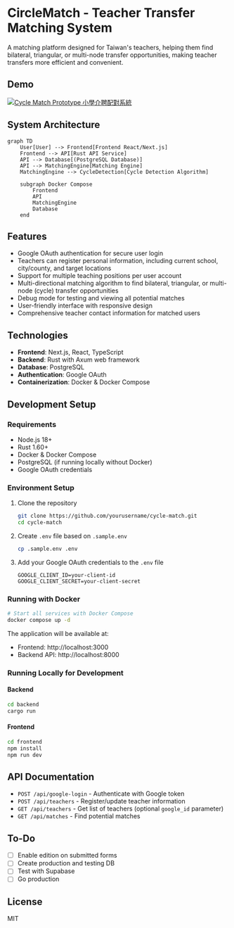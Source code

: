 # CircleMatch - Teacher Transfer Matching System

A matching platform designed for Taiwan's teachers, helping them find bilateral, triangular, or multi-node transfer opportunities, making teacher transfers more efficient and convenient.

## Demo
[![Cycle Match Prototype 小學介聘配對系統](https://cdn.loom.com/sessions/thumbnails/320e245d4ae4429699ec673a09967d7a-with-play.png)](https://www.loom.com/share/320e245d4ae4429699ec673a09967d7a)



## System Architecture

```mermaid
graph TD
    User[User] --> Frontend[Frontend React/Next.js]
    Frontend --> API[Rust API Service]
    API --> Database[(PostgreSQL Database)]
    API --> MatchingEngine[Matching Engine]
    MatchingEngine --> CycleDetection[Cycle Detection Algorithm]
    
    subgraph Docker Compose
        Frontend
        API
        MatchingEngine
        Database
    end
```

## Features

- Google OAuth authentication for secure user login
- Teachers can register personal information, including current school, city/county, and target locations
- Support for multiple teaching positions per user account
- Multi-directional matching algorithm to find bilateral, triangular, or multi-node (cycle) transfer opportunities
- Debug mode for testing and viewing all potential matches
- User-friendly interface with responsive design
- Comprehensive teacher contact information for matched users

## Technologies

- **Frontend**: Next.js, React, TypeScript
- **Backend**: Rust with Axum web framework
- **Database**: PostgreSQL
- **Authentication**: Google OAuth
- **Containerization**: Docker & Docker Compose

## Development Setup

### Requirements

- Node.js 18+
- Rust 1.60+
- Docker & Docker Compose
- PostgreSQL (if running locally without Docker)
- Google OAuth credentials

### Environment Setup

1. Clone the repository
   ```bash
   git clone https://github.com/yourusername/cycle-match.git
   cd cycle-match
   ```

2. Create `.env` file based on `.sample.env`
   ```bash
   cp .sample.env .env
   ```

3. Add your Google OAuth credentials to the `.env` file
   ```
   GOOGLE_CLIENT_ID=your-client-id
   GOOGLE_CLIENT_SECRET=your-client-secret
   ```

### Running with Docker

```bash
# Start all services with Docker Compose
docker compose up -d
```

The application will be available at:
- Frontend: http://localhost:3000
- Backend API: http://localhost:8000

### Running Locally for Development

#### Backend
```bash
cd backend
cargo run
```

#### Frontend
```bash
cd frontend
npm install
npm run dev
```

## API Documentation

- `POST /api/google-login` - Authenticate with Google token
- `POST /api/teachers` - Register/update teacher information
- `GET /api/teachers` - Get list of teachers (optional `google_id` parameter)
- `GET /api/matches` - Find potential matches

## To-Do
- [ ] Enable edition on submitted forms
- [ ] Create production and testing DB
- [ ] Test with Supabase
- [ ] Go production

## License

MIT